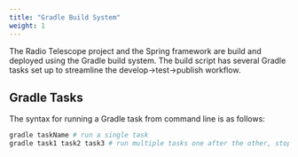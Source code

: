 ```yaml
---
title: "Gradle Build System"
weight: 1
---
```


The Radio Telescope project and the Spring framework are build and deployed using the 
Gradle build system. The build script has several Gradle tasks set up to streamline the 
develop->test->publish workflow.

## Gradle Tasks
The syntax for running a Gradle task from command line is as follows:
```bash
gradle taskName # run a single task
gradle task1 task2 task3 # run multiple tasks one after the other, stopping after first failure
```